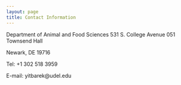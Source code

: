 ```yaml
---
layout: page
title: Contact Information
---
```

<p>Department of Animal and Food Sciences  
  531 S. College Avenue  
  051 Townsend Hall<br>
<p>Newark, DE 19716<br>
<p>Tel: +1 302 518 3959<br>
<p>E-mail: yitbarek@udel.edu<br>
